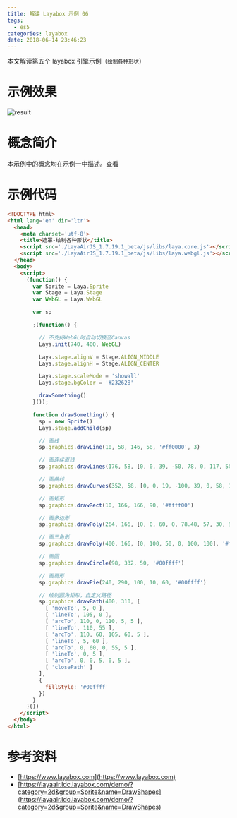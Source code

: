 ```yaml
---
title: 解读 Layabox 示例 06
tags:
  - es5
categories: layabox
date: 2018-06-14 23:46:23
---
```



本文解读第五个 layabox 引擎示例（`绘制各种形状`）

<!-- more -->

# 示例效果

![result](./result.png)

# 概念简介

本示例中的概念均在示例一中描述。[查看](/2018/05/25/read-layabox-demo-1/#概念简介)

# 示例代码

```html
<!DOCTYPE html>
<html lang='en' dir='ltr'>
  <head>
    <meta charset='utf-8'>
    <title>遮罩-绘制各种形状</title>
    <script src='./LayaAirJS_1.7.19.1_beta/js/libs/laya.core.js'></script>
    <script src='./LayaAirJS_1.7.19.1_beta/js/libs/laya.webgl.js'></script>
  </head>
  <body>
    <script>
      (function() {
        var Sprite = Laya.Sprite
        var Stage = Laya.Stage
        var WebGL = Laya.WebGL

        var sp

        ;(function() {

          // 不支持WebGL时自动切换至Canvas
          Laya.init(740, 400, WebGL)

          Laya.stage.alignV = Stage.ALIGN_MIDDLE
          Laya.stage.alignH = Stage.ALIGN_CENTER

          Laya.stage.scaleMode = 'showall'
          Laya.stage.bgColor = '#232628'

          drawSomething()
        }());

        function drawSomething() {
          sp = new Sprite()
          Laya.stage.addChild(sp)

          // 画线
          sp.graphics.drawLine(10, 58, 146, 58, '#ff0000', 3)

          // 画连续直线
          sp.graphics.drawLines(176, 58, [0, 0, 39, -50, 78, 0, 117, 50, 156, 0], '#ff0000', 5)

          // 画曲线
          sp.graphics.drawCurves(352, 58, [0, 0, 19, -100, 39, 0, 58, 100, 78, 0, 97, -100, 117, 0, 136, 100, 156, 0], '#ff0000', 5)

          // 画矩形
          sp.graphics.drawRect(10, 166, 166, 90, '#ffff00')

          // 画多边形
          sp.graphics.drawPoly(264, 166, [0, 0, 60, 0, 78.48, 57, 30, 93.48, -18.48, 57], '#ffff00')

          // 画三角形
          sp.graphics.drawPoly(400, 166, [0, 100, 50, 0, 100, 100], '#ffff00')

          // 画圆
          sp.graphics.drawCircle(98, 332, 50, '#00ffff')

          // 画扇形
          sp.graphics.drawPie(240, 290, 100, 10, 60, '#00ffff')

          // 绘制圆角矩形，自定义路径
          sp.graphics.drawPath(400, 310, [
            [ 'moveTo', 5, 0 ],
            [ 'lineTo', 105, 0 ],
            [ 'arcTo', 110, 0, 110, 5, 5 ],
            [ 'lineTo', 110, 55 ],
            [ 'arcTo', 110, 60, 105, 60, 5 ],
            [ 'lineTo', 5, 60 ],
            [ 'arcTo', 0, 60, 0, 55, 5 ],
            [ 'lineTo', 0, 5 ],
            [ 'arcTo', 0, 0, 5, 0, 5 ],
            [ 'closePath' ]
          ],
          {
            fillStyle: '#00ffff'
          })
        }
      }())
    </script>
  </body>
</html>
```

# 参考资料

* [https://www.layabox.com](https://www.layabox.com)
* [https://layaair.ldc.layabox.com/demo/?category=2d&group=Sprite&name=DrawShapes](https://layaair.ldc.layabox.com/demo/?category=2d&group=Sprite&name=DrawShapes)
